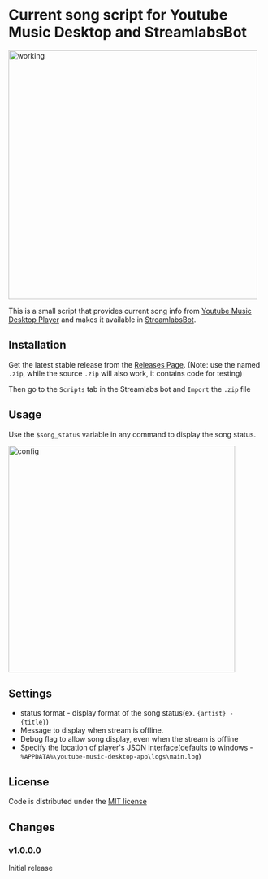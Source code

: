 # Current song script for Youtube Music Desktop and StreamlabsBot 

<img width="490" alt="working" src="https://user-images.githubusercontent.com/127317/38418345-ae67f8d8-39a4-11e8-84e8-742f61e23466.png">


This is a small script that provides current song info from [Youtube Music Desktop Player](https://ytmdesktop.app/)
and makes it available in [StreamlabsBot](https://streamlabs.com/chatbot).

## Installation

Get the latest stable release from the [Releases Page](https://github.com/nvloff/song_status/releases). (Note: use the named `.zip`, while the source `.zip` will also work, it contains code for testing)

Then go to the `Scripts` tab in the Streamlabs bot and `Import` the `.zip` file
## Usage

Use the `$song_status` variable in any command to display the song status.

<img width="446" alt="config" src="https://user-images.githubusercontent.com/127317/38418325-9b9855c2-39a4-11e8-8a66-86635286f668.png">


## Settings

 * status format - display format of the song status(ex. `{artist} - {title}`)
 * Message to display when stream is offline.
 * Debug flag to allow song display, even when the stream is offline
 * Specify the location of player's JSON interface(defaults to windows - `%APPDATA%\youtube-music-desktop-app\logs\main.log`)
 
 
 ## License
 
 Code is distributed under the [MIT license](https://github.com/nvloff/song_status/blob/master/LICENSE)
 
 
 ## Changes
 
 ### v1.0.0.0
   Initial release
 
